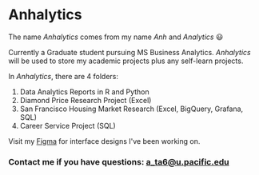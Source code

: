 # Anhalytics
The name _Anhalytics_ comes from my name _Anh_ and _Analytics_ :smiley:

Currently a Graduate student pursuing MS Business Analytics. _Anhalytics_ will be used to store my academic projects plus any self-learn projects.

In _Anhalytics_, there are 4 folders:
1. Data Analytics Reports in R and Python
2. Diamond Price Research Project (Excel)
3. San Francisco Housing Market Research (Excel, BigQuery, Grafana, SQL)
4. Career Service Project (SQL)

Visit my [Figma](https://www.figma.com/file/rMsKws1tMkovR9v36A1PyR/Untitled?type=design&node-id=0%3A1&mode=design&t=d9VBLwtgvpWAl3TM-1) for interface designs I've been working on.
 
### Contact me if you have questions: a_ta6@u.pacific.edu
